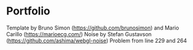 # Portfolio
Template by Bruno Simon (https://github.com/brunosimon) and Mario Carillo (https://marioecg.com/)
Noise by Stefan Gustavson (https://github.com/ashima/webgl-noise)
Problem from line 229 and 264
